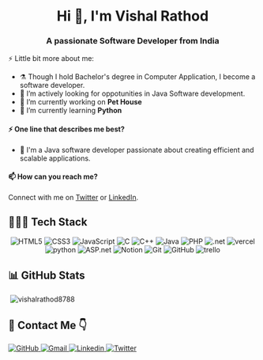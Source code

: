 <h1 align="center">Hi 👋, I'm Vishal Rathod</h1>
<h3 align="center">A passionate Software Developer from India</h3>


⚡ Little bit more about me:


- ⚗️ Though I hold Bachelor's degree in Computer Application, I become a software developer.
- 🌱 I’m actively looking for oppotunities in Java Software development.
- 🔭 I’m currently working on **Pet House**
- 🌱 I’m currently learning **Python**

#### ⚡ One line that describes me best? 
- 🌱 I'm a Java software developer passionate about creating efficient and scalable applications. 


#### 📫 How can you reach me?
Connect with me on [Twitter](https://twitter.com/VishalRathod_88) or [LinkedIn](https://www.linkedin.com/in/vishalrathod8788).

## 👨🏻‍💻 Tech Stack
<p align="center">

<img src="https://img.shields.io/badge/HTML5-E34F26?style=for-the-badge&logo=html5&logoColor=white" alt="HTML5"/>
<img src="https://img.shields.io/badge/CSS3-1572B6?style=for-the-badge&logo=css3&logoColor=white" alt="CSS3"/>
<img src="https://img.shields.io/badge/JavaScript-323330?style=for-the-badge&logo=javascript&logoColor=F7DF1E" alt="JavaScript"/>
<img src="https://img.shields.io/badge/C-20232A?style=for-the-badge&logo=C&logoColor=61DAFB" alt="C"/>
<img src="https://img.shields.io/badge/C++-593D88?style=for-the-badge&logo=C++&logoColor=white" alt="C++"/>
<img src="https://img.shields.io/badge/Java-38B2AC?style=for-the-badge&logo=java&logoColor=white" alt="Java"/>
<img src="https://img.shields.io/badge/PHP-663399?style=for-the-badge&logo=php&logoColor=white" alt="PHP"/>
<img src="https://img.shields.io/badge/.net-F59812?style=for-the-badge&logo=.net&logoColor=white" alt=".net"/>
<img src="https://img.shields.io/badge/Vercel-000000?style=for-the-badge&logo=vercel&logoColor=white" alt="vercel"/>
<br/>
<img src="https://img.shields.io/badge/Python-B7472A?style=for-the-badge&logo=python&logoColor=white" alt="python"/>
<img src="https://img.shields.io/badge/ASP.net-191970?style=for-the-badge&logo=asp.net&logoColor=white" alt="ASP.net"/>
<img src="https://img.shields.io/badge/Notion-000000?style=for-the-badge&logo=notion&logoColor=white" alt="Notion"/>
<img src="https://img.shields.io/badge/Git-E34F26?style=for-the-badge&logo=git&logoColor=white" alt="Git"/>
<img src="https://img.shields.io/badge/GitHub-000000?style=for-the-badge&logo=github&logoColor=white" alt="GitHub"/>
<img src="https://img.shields.io/badge/trello-1572B6?style=for-the-badge&logo=trello&logoColor=white" alt="trello"/>
</p>



## 📊 GitHub Stats
<!-- <p><a href="https://ko-fi.com/Vishal Rathod"> <img align="left" src="https://cdn.ko-fi.com/cdn/kofi3.png?v=3" height="50" width="210" alt="Vishal Rathod" /></a></p><br><br> -->
<p>&nbsp;<img align="center" src="https://github-readme-stats.vercel.app/api?username=vishalrathod8788&show_icons=true&locale=en" alt="vishalrathod8788" /></p>

<!-- <p><img align="center" src="https://github-readme-streak-stats.herokuapp.com/?user=vishalrathod8788&" alt="vishalrathod8788" /></p> -->

## 📩 Contact Me 👇

<a href="https://github.com/Vishalrathod8788">
    <img src="https://img.shields.io/badge/GitHub-100000?style=for-the-badge&logo=github&logoColor=white" alt="GitHub"/>
</a>

<a href="mailto:vishal11@duck.com">
    <img src="https://img.shields.io/badge/Gmail-D14836?style=for-the-badge&logo=gmail&logoColor=white" alt="Gmail"/>
</a>

<a href="https://linkedin.com/in/vishalrathod8788">
    <img src="https://img.shields.io/badge/LinkedIn-0077B5?style=for-the-badge&logo=linkedin&logoColor=white" alt="Linkedin"/>
</a>

<a href="https://twitter.com/VishalRathod_88">
    <img src="https://img.shields.io/badge/Twitter-1DA1F2?style=for-the-badge&logo=twitter&logoColor=white" alt="Twitter"/>
</a>
